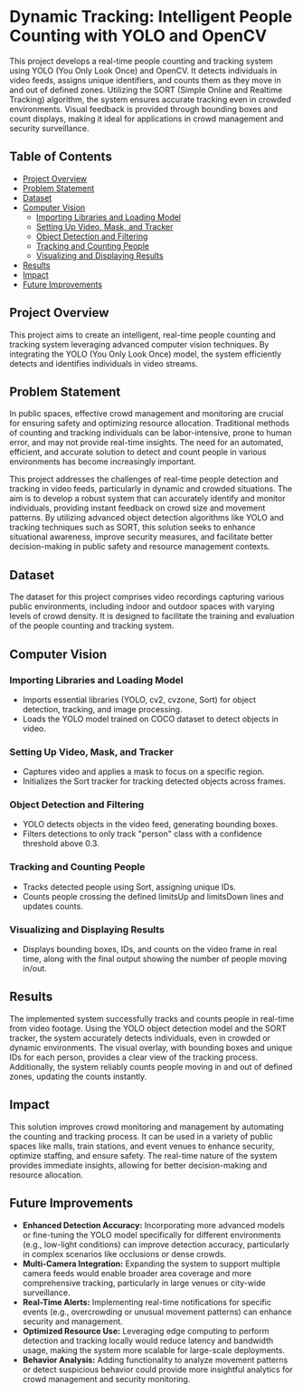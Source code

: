 # Dynamic Tracking: Intelligent People Counting with YOLO and OpenCV
This project develops a real-time people counting and tracking system using YOLO (You Only Look Once) and OpenCV. It detects individuals in video feeds, assigns unique identifiers, and counts them as they move in and out of defined zones. Utilizing the SORT (Simple Online and Realtime Tracking) algorithm, the system ensures accurate tracking even in crowded environments. Visual feedback is provided through bounding boxes and count displays, making it ideal for applications in crowd management and security surveillance.

## Table of Contents
- [Project Overview](#project-overview)
- [Problem Statement](#problem-statement)
- [Dataset](#dataset)
- [Computer Vision](#computer-vision)
  - [Importing Libraries and Loading Model](#importing-libraries-and-Loading-model)
  - [Setting Up Video, Mask, and Tracker](#setting-up-video,-mask,-and-tracker)
  - [Object Detection and Filtering](#object-detection-and-filtering)
  - [Tracking and Counting People](#tracking-and-counting-people)
  - [Visualizing and Displaying Results](#visualizing-and-displaying-results)
- [Results](#results)
- [Impact](#impact)
- [Future Improvements](#future-improvements)

## Project Overview
This project aims to create an intelligent, real-time people counting and tracking system leveraging advanced computer vision techniques. By integrating the YOLO (You Only Look Once) model, the system efficiently detects and identifies individuals in video streams.

## Problem Statement
In public spaces, effective crowd management and monitoring are crucial for ensuring safety and optimizing resource allocation. Traditional methods of counting and tracking individuals can be labor-intensive, prone to human error, and may not provide real-time insights. The need for an automated, efficient, and accurate solution to detect and count people in various environments has become increasingly important.

This project addresses the challenges of real-time people detection and tracking in video feeds, particularly in dynamic and crowded situations. The aim is to develop a robust system that can accurately identify and monitor individuals, providing instant feedback on crowd size and movement patterns. By utilizing advanced object detection algorithms like YOLO and tracking techniques such as SORT, this solution seeks to enhance situational awareness, improve security measures, and facilitate better decision-making in public safety and resource management contexts.

## Dataset
The dataset for this project comprises video recordings capturing various public environments, including indoor and outdoor spaces with varying levels of crowd density. It is designed to facilitate the training and evaluation of the people counting and tracking system. 

## Computer Vision
### Importing Libraries and Loading Model
- Imports essential libraries (YOLO, cv2, cvzone, Sort) for object detection, tracking, and image processing.
- Loads the YOLO model trained on COCO dataset to detect objects in video.

### Setting Up Video, Mask, and Tracker
- Captures video and applies a mask to focus on a specific region.
- Initializes the Sort tracker for tracking detected objects across frames.

### Object Detection and Filtering
- YOLO detects objects in the video feed, generating bounding boxes.
- Filters detections to only track "person" class with a confidence threshold above 0.3.

### Tracking and Counting People
- Tracks detected people using Sort, assigning unique IDs.
- Counts people crossing the defined limitsUp and limitsDown lines and updates counts.

### Visualizing and Displaying Results
- Displays bounding boxes, IDs, and counts on the video frame in real time, along with the final output showing the number of people moving in/out.

## Results
The implemented system successfully tracks and counts people in real-time from video footage. Using the YOLO object detection model and the SORT tracker, the system accurately detects individuals, even in crowded or dynamic environments. The visual overlay, with bounding boxes and unique IDs for each person, provides a clear view of the tracking process. Additionally, the system reliably counts people moving in and out of defined zones, updating the counts instantly.

## Impact
This solution improves crowd monitoring and management by automating the counting and tracking process. It can be used in a variety of public spaces like malls, train stations, and event venues to enhance security, optimize staffing, and ensure safety. The real-time nature of the system provides immediate insights, allowing for better decision-making and resource allocation.

## Future Improvements
- **Enhanced Detection Accuracy:** Incorporating more advanced models or fine-tuning the YOLO model specifically for different environments (e.g., low-light conditions) can improve detection accuracy, particularly in complex scenarios like occlusions or dense crowds.
- **Multi-Camera Integration:** Expanding the system to support multiple camera feeds would enable broader area coverage and more comprehensive tracking, particularly in large venues or city-wide surveillance.
- **Real-Time Alerts:** Implementing real-time notifications for specific events (e.g., overcrowding or unusual movement patterns) can enhance security and management.
- **Optimized Resource Use:** Leveraging edge computing to perform detection and tracking locally would reduce latency and bandwidth usage, making the system more scalable for large-scale deployments.
- **Behavior Analysis:** Adding functionality to analyze movement patterns or detect suspicious behavior could provide more insightful analytics for crowd management and security monitoring.
